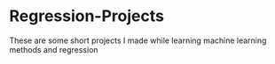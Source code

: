 # Regression-Projects
These are some short projects I made while learning machine learning methods and regression
